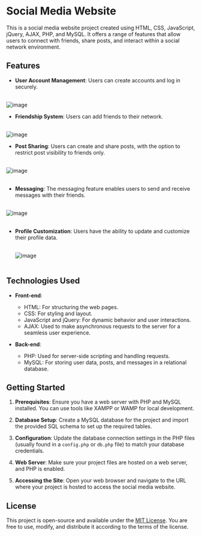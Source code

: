 # Social Media Website

This is a social media website project created using HTML, CSS, JavaScript, jQuery, AJAX, PHP, and MySQL. It offers a range of features that allow users to connect with friends, share posts, and interact within a social network environment.

## Features

- **User Account Management**: Users can create accounts and log in securely.<br><br>

![image](https://github.com/MohamedKhalilAssa/SafeSpace-Project/assets/123842557/40691095-b47b-4a31-bb7c-84862312aafb)
  <br>


- **Friendship System**: Users can add friends to their network.<br><br>

 ![image](https://github.com/MohamedKhalilAssa/SafeSpace-Project/assets/123842557/e1c53298-437a-4045-aee6-1fb290bbf563)
  <br>


- **Post Sharing**: Users can create and share posts, with the option to restrict post visibility to friends only.<br><br>

 ![image](https://github.com/MohamedKhalilAssa/SafeSpace-Project/assets/123842557/3a2eb417-56a0-4ca8-8e65-5f668b5a98f2)
    <br><br>


- **Messaging**: The messaging feature enables users to send and receive messages with their friends.<br><br>

![image](https://github.com/MohamedKhalilAssa/SafeSpace-Project/assets/123842557/7dcb285a-f838-4dc1-a6d9-953ed421f849)
   <br><br>

  
- **Profile Customization**: Users have the ability to update and customize their profile data.<br><br>

  ![image](https://github.com/MohamedKhalilAssa/SafeSpace-Project/assets/123842557/12c50061-f7ad-47a7-9dc1-405a1dd38e62)
    <br><br>

## Technologies Used

- **Front-end**:
  - HTML: For structuring the web pages.
  - CSS: For styling and layout.
  - JavaScript and jQuery: For dynamic behavior and user interactions.
  - AJAX: Used to make asynchronous requests to the server for a seamless user experience.

- **Back-end**:
  - PHP: Used for server-side scripting and handling requests.
  - MySQL: For storing user data, posts, and messages in a relational database.

## Getting Started

1. **Prerequisites**: Ensure you have a web server with PHP and MySQL installed. You can use tools like XAMPP or WAMP for local development.

2. **Database Setup**: Create a MySQL database for the project and import the provided SQL schema to set up the required tables.

3. **Configuration**: Update the database connection settings in the PHP files (usually found in a `config.php` or `db.php` file) to match your database credentials.

4. **Web Server**: Make sure your project files are hosted on a web server, and PHP is enabled.

5. **Accessing the Site**: Open your web browser and navigate to the URL where your project is hosted to access the social media website.


## License

This project is open-source and available under the [MIT License](LICENSE). 
You are free to use, modify, and distribute it according to the terms of the license.

